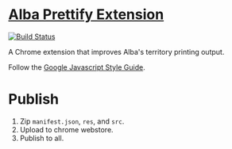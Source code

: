 [Alba Prettify Extension](https://chrome.google.com/webstore/detail/alba-prettify/bclfehbjcncmedmofkfadkaobjjjmcme)
=============
[![Build Status](https://travis-ci.org/WhiteHalmos/alba-prettify.svg?branch=master)](https://travis-ci.org/WhiteHalmos/alba-prettify)

A Chrome extension that improves Alba's territory printing output.

Follow the [Google Javascript Style Guide](https://google-styleguide.googlecode.com/svn/trunk/javascriptguide.xml).

Publish
=======
1. Zip `manifest.json`, `res`, and `src`.
1. Upload to chrome webstore.
1. Publish to all.
